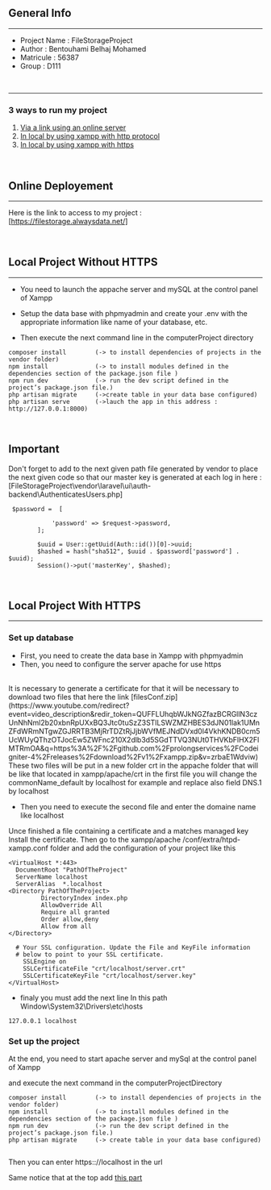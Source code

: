 ## General Info
***
* Project Name : FileStorageProject
* Author : Bentouhami Belhaj Mohamed
* Matricule : 56387
* Group : D111
<br>

***

### 3 ways to run my project 

1. [Via a link using an online server](#online-deployement)
2. [In local by using xampp with http protocol](#online-deployement)
3. [In local by using xampp with https](#online-deployement)

<br>

## Online Deployement
***
Here is the link to access to my project : [https://filestorage.alwaysdata.net/]

<br>


## Local Project Without HTTPS
***
* You need to launch the appache server and mySQL at the control panel of Xampp

* Setup the data base with phpmyadmin
and create your .env with the appropriate information like name of your database, etc.

* Then execute the next command line in the computerProject directory
```
composer install        (-> to install dependencies of projects in the vendor folder)
npm install             (-> to install modules defined in the dependencies section of the package.json file )
npm run dev             (-> run the dev script defined in the project’s package.json file.)
php artisan migrate     (->create table in your data base configured)
php artisan serve       (->lauch the app in this address : http://127.0.0.1:8000)

```

<br>

## Important

Don't forget to add to the next given path file generated by vendor to place the next given code so that our master key is generated at each log in
here : [FileStorageProject\vendor\laravel\ui\auth-backend\AuthenticatesUsers.php]
```
 $password =  [

            'password' => $request->password,
        ];

        $uuid = User::getUuid(Auth::id())[0]->uuid;
        $hashed = hash("sha512", $uuid . $password['password'] . $uuid);
        Session()->put('masterKey', $hashed);

```

<br>

## Local Project With HTTPS
***

### Set up database
* First, you need to create the data base in Xampp with phpmyadmin
* Then, you need to configure the server apache for use https
<br>
It is necessary to generate a certificate for that it will be necessary to download two files that here the link
 [filesConf.zip](https://www.youtube.com/redirect?event=video_description&redir_token=QUFFLUhqbWJkNGZfazBCRGllN3czUnNhNml2b20xbnRpUXxBQ3Jtc0tuSzZ3STlLSWZMZHBES3dJN01lak1UMnZFdWRmNTgwZGJRRTB3MjRrTDZtRjJjbWVfMEJNdDVxd0l4VkhKNDB0cm5UcWUyQThzOTJocEw5ZWFnc210X2dlb3d5SGdTTVQ3NUt0THVKbFlHX2FlMTRmOA&q=https%3A%2F%2Fgithub.com%2Fprolongservices%2FCodeigniter-4%2Freleases%2Fdownload%2Fv1%2Fxampp.zip&v=zrbaE1Wdviw)
 <br>These two files will be put in a new folder crt in the appache folder that will be like that located in xampp/apache/crt
in the first file you will change the commonName_default by localhost for example and replace also field DNS.1 by localhost

* Then you need to execute the second file and enter the domaine name like localhost

Unce finished a file containing a certificate and a matches managed key
Install the certificate.
Then go to the xampp/apache /conf/extra/htpd-xampp.conf folder and add the configuration of your project like this
```
<VirtualHost *:443>
  DocumentRoot "PathOfTheProject"
  ServerName localhost
  ServerAlias  *.localhost
<Directory PathOfTheProject>
         DirectoryIndex index.php
         AllowOverride All
         Require all granted
         Order allow,deny
         Allow from all
</Directory>
  
  # Your SSL configuration. Update the File and KeyFile information
  # below to point to your SSL certificate.
  	SSLEngine on
	SSLCertificateFile "crt/localhost/server.crt"
	SSLCertificateKeyFile "crt/localhost/server.key"
</VirtualHost>
```

* finaly you must add the next line In this path Window\System32\Drivers\etc\hosts
```
127.0.0.1 localhost
```

### Set up the project


At the end, you need to start apache server and mySql at the control panel of Xampp

and execute the next command in the computerProjectDirectory
```
composer install        (-> to install dependencies of projects in the vendor folder)
npm install             (-> to install modules defined in the dependencies section of the package.json file )
npm run dev             (-> run the dev script defined in the project’s package.json file.)
php artisan migrate     (-> create table in your data base configured)


```
Then you can enter https:://localhost in the url

Same notice that at the top add [this part](#important)







